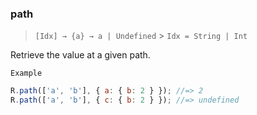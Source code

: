 ### path

> `[Idx] → {a} → a | Undefined` > `Idx = String | Int`

Retrieve the value at a given path.

`Example`

```js
R.path(['a', 'b'], { a: { b: 2 } }); //=> 2
R.path(['a', 'b'], { c: { b: 2 } }); //=> undefined
```
